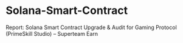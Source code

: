 # Solana-Smart-Contract
Report: Solana Smart Contract Upgrade &amp; Audit for Gaming Protocol (PrimeSkill Studio) – Superteam Earn
